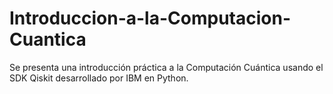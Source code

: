 # Introduccion-a-la-Computacion-Cuantica
Se presenta una introducción práctica a la Computación Cuántica usando el SDK Qiskit desarrollado por IBM en Python. 
